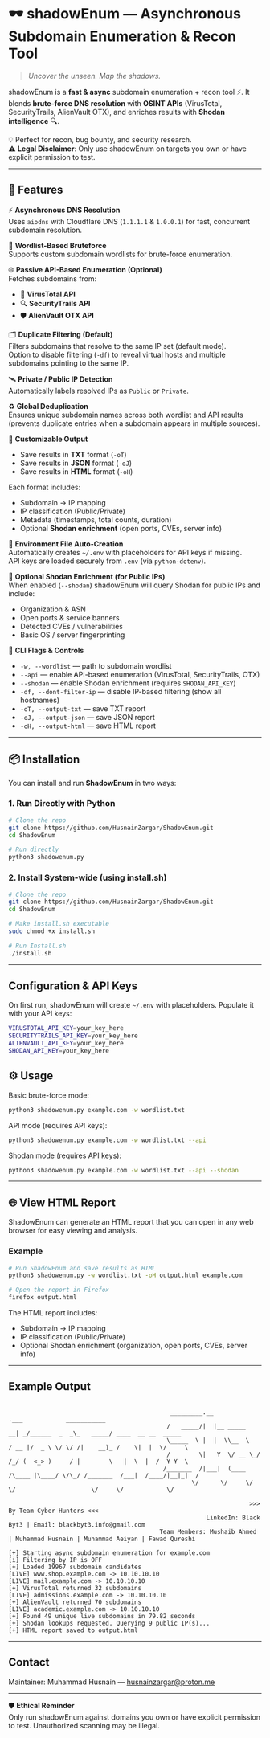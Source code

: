 # 🕶️ shadowEnum — Asynchronous Subdomain Enumeration & Recon Tool  

> *Uncover the unseen. Map the shadows.*  

shadowEnum is a **fast & async** subdomain enumeration + recon tool ⚡. It blends **brute-force DNS resolution** with **OSINT APIs** (VirusTotal, SecurityTrails, AlienVault OTX), and enriches results with **Shodan intelligence** 🔍.  

💡 Perfect for recon, bug bounty, and security research.  
⚠️ **Legal Disclaimer**: Only use shadowEnum on targets you own or have explicit permission to test.  

---

## 🚀 Features

⚡ **Asynchronous DNS Resolution**  
Uses `aiodns` with Cloudflare DNS (`1.1.1.1` & `1.0.0.1`) for fast, concurrent subdomain resolution.

📜 **Wordlist-Based Bruteforce**  
Supports custom subdomain wordlists for brute-force enumeration.

🌐 **Passive API-Based Enumeration (Optional)**  
Fetches subdomains from:
- 🧪 **VirusTotal API**
- 🔍 **SecurityTrails API**
- 🛡 **AlienVault OTX API**

🗂 **Duplicate Filtering (Default)**  
Filters subdomains that resolve to the same IP set (default mode).  
Option to disable filtering (`-df`) to reveal virtual hosts and multiple subdomains pointing to the same IP.

🛰 **Private / Public IP Detection**  
Automatically labels resolved IPs as `Public` or `Private`.

♻ **Global Deduplication**  
Ensures unique subdomain names across both wordlist and API results (prevents duplicate entries when a subdomain appears in multiple sources).

💾 **Customizable Output**  
- Save results in **TXT** format (`-oT`)  
- Save results in **JSON** format (`-oJ`)  
- Save results in **HTML** format (`-oH`)  

Each format includes:  
- Subdomain → IP mapping  
- IP classification (Public/Private)  
- Metadata (timestamps, total counts, duration)  
- Optional **Shodan enrichment** (open ports, CVEs, server info)

🔑 **Environment File Auto-Creation**  
Automatically creates `~/.env` with placeholders for API keys if missing.  
API keys are loaded securely from `.env` (via `python-dotenv`).

🔎 **Optional Shodan Enrichment (for Public IPs)**  
When enabled (`--shodan`) shadowEnum will query Shodan for public IPs and include:
- Organization & ASN
- Open ports & service banners
- Detected CVEs / vulnerabilities
- Basic OS / server fingerprinting

🧰 **CLI Flags & Controls**  
- `-w, --wordlist` — path to subdomain wordlist  
- `--api` — enable API-based enumeration (VirusTotal, SecurityTrails, OTX) 
- `--shodan` — enable Shodan enrichment (requires `SHODAN_API_KEY`)  
- `-df, --dont-filter-ip` — disable IP-based filtering (show all hostnames)  
- `-oT, --output-txt` — save TXT report  
- `-oJ, --output-json` — save JSON report  
- `-oH, --output-html` — save HTML report

---

## 📦 Installation

You can install and run **ShadowEnum** in two ways:

### 1. Run Directly with Python
```bash
# Clone the repo
git clone https://github.com/HusnainZargar/ShadowEnum.git
cd ShadowEnum

# Run directly
python3 shadowenum.py
```
### 2. Install System-wide (using install.sh)
```bash
# Clone the repo
git clone https://github.com/HusnainZargar/ShadowEnum.git
cd ShadowEnum

# Make install.sh executable
sudo chmod +x install.sh

# Run Install.sh
./install.sh
```
---

## Configuration & API Keys

On first run, shadowEnum will create `~/.env` with placeholders. Populate it with your API keys:

```bash
VIRUSTOTAL_API_KEY=your_key_here
SECURITYTRAILS_API_KEY=your_key_here
ALIENVAULT_API_KEY=your_key_here
SHODAN_API_KEY=your_key_here
```
## ⚙️ Usage

Basic brute-force mode:
```bash
python3 shadowenum.py example.com -w wordlist.txt
```

API mode (requires API keys):
```bash
python3 shadowenum.py example.com -w wordlist.txt --api
```

Shodan mode (requires API keys):
```bash
python3 shadowenum.py example.com -w wordlist.txt --api --shodan
```
---
## 🌐 View HTML Report

ShadowEnum can generate an HTML report that you can open in any web browser for easy viewing and analysis.  

### Example

```bash
# Run ShadowEnum and save results as HTML
python3 shadowenum.py -w wordlist.txt -oH output.html example.com

# Open the report in Firefox
firefox output.html
```

The HTML report includes:
- Subdomain → IP mapping
- IP classification (Public/Private)
- Optional Shodan enrichment (organization, open ports, CVEs, server info)
---

## Example Output

```
                                                                                                                                                                    
                                             _________.__                .___            ___________                                                                
                                            /   _____/|  |__ _____     __| _/______  _  _\_   _____/ ____  __ __  _____                                             
                                            \_____  \ |  |  \\__  \   / __ |/  _ \ \/ \/ /|    __)_ /    \|  |  \/     \                                            
                                            /        \|   Y  \/ __ \_/ /_/ (  <_> )     / |        \   |  \  |  /  Y Y  \                                           
                                           /_______  /|___|  (____  /\____ |\____/ \/\_/ /_______  /___|  /____/|__|_|  /                                           
                                                   \/      \/     \/      \/                     \/     \/            \/                                            
                                                                                                                                                                    
                                                                   >>> By Team Cyber Hunters <<<                                                                    
                                                       LinkedIn: Black Byt3 | Email: blackbyt3.info@gmail.com                                                       
                                          Team Members: Mushaib Ahmed | Muhammad Husnain | Muhammad Aeiyan | Fawad Qureshi                  

[+] Starting async subdomain enumeration for example.com
[i] Filtering by IP is OFF
[+] Loaded 19967 subdomain candidates
[LIVE] www.shop.example.com -> 10.10.10.10
[LIVE] mail.example.com -> 10.10.10.10
[+] VirusTotal returned 32 subdomains
[LIVE] admissions.example.com -> 10.10.10.10
[+] AlienVault returned 70 subdomains
[LIVE] academic.example.com -> 10.10.10.10
[+] Found 49 unique live subdomains in 79.82 seconds
[+] Shodan lookups requested. Querying 9 public IP(s)...
[+] HTML report saved to output.html

```
---

## Contact

Maintainer: Muhammad Husnain — husnainzargar@proton.me

---
🛡 **Ethical Reminder**  
Only run shadowEnum against domains you own or have explicit permission to test. Unauthorized scanning may be illegal.
